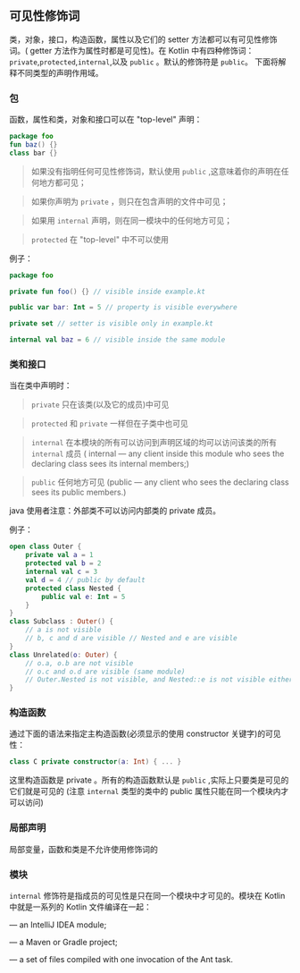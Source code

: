 ## 可见性修饰词
类，对象，接口，构造函数，属性以及它们的 setter 方法都可以有可见性修饰词。( getter 方法作为属性时都是可见性)。在 Kotlin 中有四种修饰词：`private`,`protected`,`internal`,以及 `public` 。默认的修饰符是 `public`。
下面将解释不同类型的声明作用域。

### 包
函数，属性和类，对象和接口可以在 "top-level" 声明：

```kotlin
package foo
fun baz() {}
class bar {}
```

> 如果没有指明任何可见性修饰词，默认使用 `public` ,这意味着你的声明在任何地方都可见；

> 如果你声明为 `private` ，则只在包含声明的文件中可见；

> 如果用 `internal` 声明，则在同一模块中的任何地方可见；

> `protected` 在 "top-level" 中不可以使用

例子：

```kotlin
package foo

private fun foo() {} // visible inside example.kt

public var bar: Int = 5 // property is visible everywhere 

private set // setter is visible only in example.kt

internal val baz = 6 // visible inside the same module
```

### 类和接口
当在类中声明时：

> `private` 只在该类(以及它的成员)中可见

> `protected` 和 `private` 一样但在子类中也可见

> `internal` 在本模块的所有可以访问到声明区域的均可以访问该类的所有 `internal` 成员 ( internal — any client inside this module who sees the declaring class sees its internal members;)

> `public` 任何地方可见 (public — any client who sees the declaring class sees its public members.)

java 使用者注意：外部类不可以访问内部类的 private 成员。

例子：

```kotlin
open class Outer {
	private val a = 1
	protected val b = 2
	internal val c = 3
	val d = 4 // public by default
	protected class Nested { 
		public val e: Int = 5
	} 
}
class Subclass : Outer() {
	// a is not visible
	// b, c and d are visible // Nested and e are visible
}
class Unrelated(o: Outer) {
	// o.a, o.b are not visible
	// o.c and o.d are visible (same module)
	// Outer.Nested is not visible, and Nested::e is not visible either
}
```

### 构造函数
通过下面的语法来指定主构造函数(必须显示的使用 constructor 关键字)的可见性：

```kotlin
class C private constructor(a: Int) { ... }
```

这里构造函数是 private 。所有的构造函数默认是 `public` ,实际上只要类是可见的它们就是可见的
(注意 `internal` 类型的类中的 public 属性只能在同一个模块内才可以访问)

### 局部声明
局部变量，函数和类是不允许使用修饰词的

### 模块
`internal` 修饰符是指成员的可见性是只在同一个模块中才可见的。模块在 Kotlin 中就是一系列的 Kotlin 文件编译在一起：

— an IntelliJ IDEA module;

— a Maven or Gradle project;

— a set of files compiled with one invocation of the Ant task.

